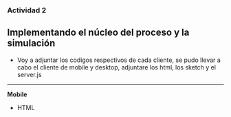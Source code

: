### Actividad 2

## Implementando el núcleo del proceso y la simulación

- Voy a adjuntar los codigos respectivos de cada cliente, se pudo llevar a cabo el cliente de mobile y desktop, adjuntare los html, los sketch y el server.js

________________________________________________________________________________________________

**Mobile**
- HTML
